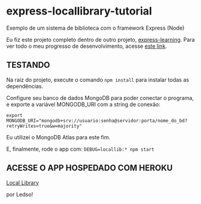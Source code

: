 # express-locallibrary-tutorial
Exemplo de um sistema de biblioteca com o framework Express (Node)

Eu fiz este projeto completo dentro de outro projeto, [express-learning]. Para ver todo o meu progresso de desenvolvimento, acesse [este link].

## TESTANDO

Na raiz do projeto, execute o comando ```npm install``` para instalar todas as dependências.

Configure seu banco de dados MongoDB para poder conectar o programa, e exporte a variável MONGODB_URI com a string de conexão:

```export MONGODB_URI="mongodb+srv://usuario:senha@servidor:porta/nome_do_bd?retryWrites=true&w=majority"```

Eu utilizei o MongoDB Atlas para este fim.

E, finalmente, rode o app com: ```DEBUG=locallib:* npm start```

## ACESSE O APP HOSPEDADO COM HEROKU
[Local Library](https://leshto-locallib.herokuapp.com/catalog/)


por Ledso!

[express-learning]: https://github.com/cledsupper/express-learning
[este link]: https://github.com/cledsupper/express-learning/commits/main/express/locallib
